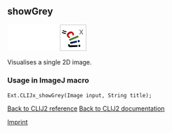 ## showGrey
<img src="images/mini_empty_logo.png"/><img src="images/mini_empty_logo.png"/><img src="images/mini_clijx_logo.png"/>

Visualises a single 2D image.

### Usage in ImageJ macro
```
Ext.CLIJx_showGrey(Image input, String title);
```


[Back to CLIJ2 reference](https://clij.github.io/clij2-docs/reference)
[Back to CLIJ2 documentation](https://clij.github.io/clij2-docs)

[Imprint](https://clij.github.io/imprint)
